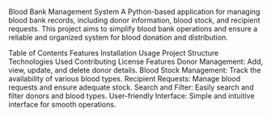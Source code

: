 Blood Bank Management System
A Python-based application for managing blood bank records, including donor information, blood stock, and recipient requests. This project aims to simplify blood bank operations and ensure a reliable and organized system for blood donation and distribution.

Table of Contents
Features
Installation
Usage
Project Structure
Technologies Used
Contributing
License
Features
Donor Management: Add, view, update, and delete donor details.
Blood Stock Management: Track the availability of various blood types.
Recipient Requests: Manage blood requests and ensure adequate stock.
Search and Filter: Easily search and filter donors and blood types.
User-friendly Interface: Simple and intuitive interface for smooth operations.

